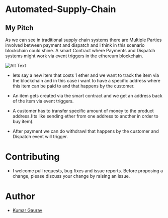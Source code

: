 # Automated-Supply-Chain

## My Pitch
As we can see in traditional supply chain systems there are Multiple Parties involved between payment and dispatch and i think in this scenario blockchain could shine.
A smart Contract where Payments and Dispatch systems might work via event triggers in the ethereum blockchain.


![Alt Text](https://user-images.githubusercontent.com/42605321/91707142-09800880-eb9d-11ea-9336-0452685f9903.png)

- lets say a new item that costs 1 ether and we want to track the item via the blockchain and in this case i want to have a specific address where this item can be paid to and that happens by the customer.

- An item gets created via the smart contract and we get an address back of the item via event triggers.
- A customer has to transfer specific amount of money to the product address.(Its like sending ether from one address to another in order to buy  item).
- After payment we can do withdrawl that happens by the customer and Dispatch event will trigger.



# Contributing

- I welcome pull requests, bug fixes and issue reports. Before proposing a change, please discuss your change by raising an issue.

# Author
- [Kumar Gaurav](https://www.linkedin.com/in/arkhaminferno/)
